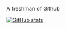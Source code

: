 A freshman of Github

[![GitHub stats](https://github-readme-stats.vercel.app/api?username=C-256)](https://github.com/anuraghazra/github-readme-stats)
